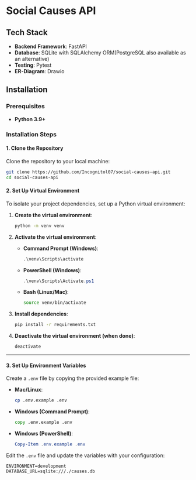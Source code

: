 # Social Causes API



## Tech Stack

- **Backend Framework**: FastAPI
- **Database**: SQLite with SQLAlchemy ORM(PostgreSQL also available as an alternative)
- **Testing**: Pytest
- **ER-Diagram**: Drawio

## Installation

### Prerequisites

- **Python 3.9+**

### Installation Steps  

#### 1. Clone the Repository  

Clone the repository to your local machine:  

```bash  
git clone https://github.com/Incognitol07/social-causes-api.git  
cd social-causes-api 
```  

#### 2. Set Up Virtual Environment  

To isolate your project dependencies, set up a Python virtual environment:

1. **Create the virtual environment**:  

   ```bash
   python -m venv venv
   ```

2. **Activate the virtual environment**:  

   - **Command Prompt (Windows)**:  

     ```cmd
     .\venv\Scripts\activate
     ```

   - **PowerShell (Windows)**:  

     ```powershell
     .\venv\Scripts\Activate.ps1
     ```

   - **Bash (Linux/Mac)**:  

     ```bash
     source venv/bin/activate
     ```

3. **Install dependencies**:  

   ```bash
   pip install -r requirements.txt
   ```

4. **Deactivate the virtual environment (when done)**:  

   ```bash
   deactivate
   ```

---

#### 3. Set Up Environment Variables  

Create a `.env` file by copying the provided example file:  

- **Mac/Linux**:  

  ```bash  
  cp .env.example .env  
  ```  

- **Windows (Command Prompt)**:  

  ```cmd  
  copy .env.example .env  
  ```  

- **Windows (PowerShell)**:  

  ```powershell  
  Copy-Item .env.example .env  
  ```  

Edit the `.env` file and update the variables with your configuration:  

```plaintext  
ENVIRONMENT=development 
DATABASE_URL=sqlite:///./causes.db
```  
